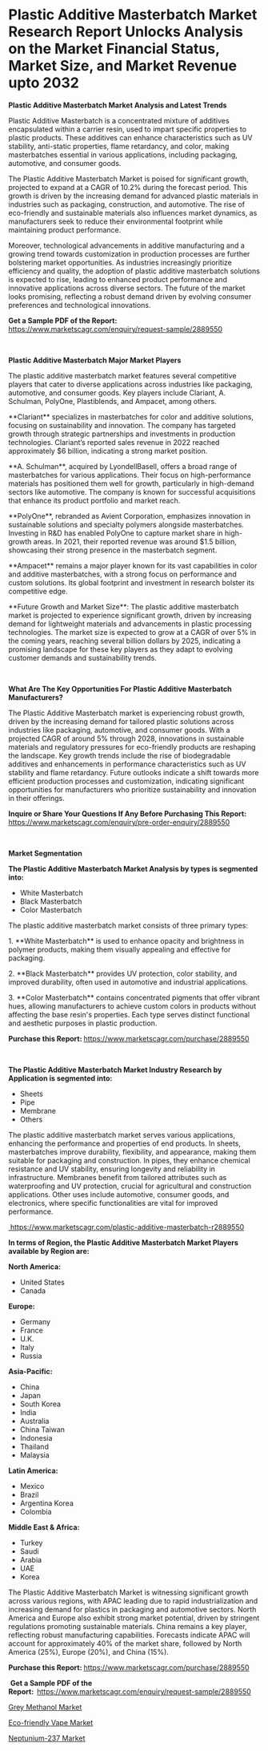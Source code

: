 <p><h1>Plastic Additive Masterbatch Market Research Report Unlocks Analysis on the Market Financial Status, Market Size, and Market Revenue upto 2032</h1></p><p><strong>Plastic Additive Masterbatch Market Analysis and Latest Trends</strong></p>
<p><p>Plastic Additive Masterbatch is a concentrated mixture of additives encapsulated within a carrier resin, used to impart specific properties to plastic products. These additives can enhance characteristics such as UV stability, anti-static properties, flame retardancy, and color, making masterbatches essential in various applications, including packaging, automotive, and consumer goods.</p><p>The Plastic Additive Masterbatch Market is poised for significant growth, projected to expand at a CAGR of 10.2% during the forecast period. This growth is driven by the increasing demand for advanced plastic materials in industries such as packaging, construction, and automotive. The rise of eco-friendly and sustainable materials also influences market dynamics, as manufacturers seek to reduce their environmental footprint while maintaining product performance. </p><p>Moreover, technological advancements in additive manufacturing and a growing trend towards customization in production processes are further bolstering market opportunities. As industries increasingly prioritize efficiency and quality, the adoption of plastic additive masterbatch solutions is expected to rise, leading to enhanced product performance and innovative applications across diverse sectors. The future of the market looks promising, reflecting a robust demand driven by evolving consumer preferences and technological innovations.</p></p>
<p><strong>Get a Sample PDF of the Report:&nbsp;</strong> <a href="https://www.marketscagr.com/enquiry/request-sample/2889550?utm_campaign=1944&utm_medium=2&utm_source=Github&utm_content=ia&utm_term=14032025&utm_id=plastic-additive-masterbatch">https://www.marketscagr.com/enquiry/request-sample/2889550</a></p>
<p>&nbsp;</p>
<p><strong>Plastic Additive Masterbatch Major Market Players</strong></p>
<p><p>The plastic additive masterbatch market features several competitive players that cater to diverse applications across industries like packaging, automotive, and consumer goods. Key players include Clariant, A. Schulman, PolyOne, Plastiblends, and Ampacet, among others.</p><p>**Clariant** specializes in masterbatches for color and additive solutions, focusing on sustainability and innovation. The company has targeted growth through strategic partnerships and investments in production technologies. Clariant’s reported sales revenue in 2022 reached approximately $6 billion, indicating a strong market position.</p><p>**A. Schulman**, acquired by LyondellBasell, offers a broad range of masterbatches for various applications. Their focus on high-performance materials has positioned them well for growth, particularly in high-demand sectors like automotive. The company is known for successful acquisitions that enhance its product portfolio and market reach.</p><p>**PolyOne**, rebranded as Avient Corporation, emphasizes innovation in sustainable solutions and specialty polymers alongside masterbatches. Investing in R&D has enabled PolyOne to capture market share in high-growth areas. In 2021, their reported revenue was around $1.5 billion, showcasing their strong presence in the masterbatch segment.</p><p>**Ampacet** remains a major player known for its vast capabilities in color and additive masterbatches, with a strong focus on performance and custom solutions. Its global footprint and investment in research bolster its competitive edge.</p><p>**Future Growth and Market Size**: The plastic additive masterbatch market is projected to experience significant growth, driven by increasing demand for lightweight materials and advancements in plastic processing technologies. The market size is expected to grow at a CAGR of over 5% in the coming years, reaching several billion dollars by 2025, indicating a promising landscape for these key players as they adapt to evolving customer demands and sustainability trends.</p></p>
<p>&nbsp;</p>
<p><strong>What Are The Key Opportunities For Plastic Additive Masterbatch Manufacturers?</strong></p>
<p><p>The Plastic Additive Masterbatch market is experiencing robust growth, driven by the increasing demand for tailored plastic solutions across industries like packaging, automotive, and consumer goods. With a projected CAGR of around 5% through 2028, innovations in sustainable materials and regulatory pressures for eco-friendly products are reshaping the landscape. Key growth trends include the rise of biodegradable additives and enhancements in performance characteristics such as UV stability and flame retardancy. Future outlooks indicate a shift towards more efficient production processes and customization, indicating significant opportunities for manufacturers who prioritize sustainability and innovation in their offerings.</p></p>
<p><strong>Inquire or Share Your Questions If Any Before Purchasing This Report:</strong> <a href="https://www.marketscagr.com/enquiry/pre-order-enquiry/2889550?utm_campaign=1944&utm_medium=2&utm_source=Github&utm_content=ia&utm_term=14032025&utm_id=plastic-additive-masterbatch">https://www.marketscagr.com/enquiry/pre-order-enquiry/2889550</a></p>
<p>&nbsp;</p>
<p><strong>Market Segmentation</strong></p>
<p><strong>The Plastic Additive Masterbatch Market Analysis by types is segmented into:</strong></p>
<p><ul><li>White Masterbatch</li><li>Black Masterbatch</li><li>Color Masterbatch</li></ul></p>
<p><p>The plastic additive masterbatch market consists of three primary types: </p><p>1. **White Masterbatch** is used to enhance opacity and brightness in polymer products, making them visually appealing and effective for packaging.</p><p>2. **Black Masterbatch** provides UV protection, color stability, and improved durability, often used in automotive and industrial applications.</p><p>3. **Color Masterbatch** contains concentrated pigments that offer vibrant hues, allowing manufacturers to achieve custom colors in products without affecting the base resin's properties. Each type serves distinct functional and aesthetic purposes in plastic production.</p></p>
<p><strong>Purchase this Report:&nbsp;</strong><a href="https://www.marketscagr.com/purchase/2889550?utm_campaign=1944&utm_medium=2&utm_source=Github&utm_content=ia&utm_term=14032025&utm_id=plastic-additive-masterbatch">https://www.marketscagr.com/purchase/2889550</a></p>
<p>&nbsp;</p>
<p><strong>The Plastic Additive Masterbatch Market Industry Research by Application is segmented into:</strong></p>
<p><ul><li>Sheets</li><li>Pipe</li><li>Membrane</li><li>Others</li></ul></p>
<p><p>The plastic additive masterbatch market serves various applications, enhancing the performance and properties of end products. In sheets, masterbatches improve durability, flexibility, and appearance, making them suitable for packaging and construction. In pipes, they enhance chemical resistance and UV stability, ensuring longevity and reliability in infrastructure. Membranes benefit from tailored attributes such as waterproofing and UV protection, crucial for agricultural and construction applications. Other uses include automotive, consumer goods, and electronics, where specific functionalities are vital for improved performance.</p></p>
<p><a href="https://www.marketscagr.com/plastic-additive-masterbatch-r2889550?utm_campaign=1944&utm_medium=2&utm_source=Github&utm_content=ia&utm_term=14032025&utm_id=plastic-additive-masterbatch">&nbsp;https://www.marketscagr.com/plastic-additive-masterbatch-r2889550</a></p>
<p><strong>In terms of Region, the Plastic Additive Masterbatch Market Players available by Region are:</strong></p>
<p>
    <p> <strong> North America: </strong>
        <ul>
            <li>United States</li>
            <li>Canada</li>
        </ul>
        </p> 
    <p> <strong> Europe: </strong>
        <ul>
            <li>Germany</li>
            <li>France</li>
            <li>U.K.</li>
            <li>Italy</li>
            <li>Russia</li>
        </ul>
        </p> 
    <p> <strong> Asia-Pacific: </strong>
        <ul>
            <li>China</li>
            <li>Japan</li>
            <li>South Korea</li>
            <li>India</li>
            <li>Australia</li>
            <li>China Taiwan</li>
            <li>Indonesia</li>
            <li>Thailand</li>
            <li>Malaysia</li>
        </ul>
        </p> 
    <p> <strong> Latin America: </strong>
        <ul>
            <li>Mexico</li>
            <li>Brazil</li>
            <li>Argentina Korea</li>
            <li>Colombia</li>
        </ul>
        </p> 
    <p> <strong> Middle East & Africa: </strong>
        <ul>
            <li>Turkey</li>
            <li>Saudi</li>
            <li>Arabia</li>
            <li>UAE</li>
            <li>Korea</li>
        </ul>
    </p>
    </p>
<p><p>The Plastic Additive Masterbatch Market is witnessing significant growth across various regions, with APAC leading due to rapid industrialization and increasing demand for plastics in packaging and automotive sectors. North America and Europe also exhibit strong market potential, driven by stringent regulations promoting sustainable materials. China remains a key player, reflecting robust manufacturing capabilities. Forecasts indicate APAC will account for approximately 40% of the market share, followed by North America (25%), Europe (20%), and China (15%).</p></p>
<p><strong>Purchase this Report: </strong><a href="https://www.marketscagr.com/purchase/2889550?utm_campaign=1944&utm_medium=2&utm_source=Github&utm_content=ia&utm_term=14032025&utm_id=plastic-additive-masterbatch">https://www.marketscagr.com/purchase/2889550</a></p>
<p>&nbsp;<strong>Get a Sample PDF of the Report:&nbsp;&nbsp;</strong><a href="https://www.marketscagr.com/enquiry/request-sample/2889550?utm_campaign=1944&utm_medium=2&utm_source=Github&utm_content=ia&utm_term=14032025&utm_id=plastic-additive-masterbatch">https://www.marketscagr.com/enquiry/request-sample/2889550</a></p>
<p><strong></strong></p>
<p><p><a href="https://github.com/duerknikko44/Market-Research-Report-List-1/blob/main/grey-methanol-market.md?utm_campaign=1944&utm_medium=2&utm_source=Github&utm_content=ia&utm_term=14032025&utm_id=plastic-additive-masterbatch">Grey Methanol Market</a></p><p><a href="https://github.com/Chiragrp22/Market-Research-Report-List-7/blob/main/eco-friendly-vape-market.md?utm_campaign=1944&utm_medium=2&utm_source=Github&utm_content=ia&utm_term=14032025&utm_id=plastic-additive-masterbatch">Eco-friendly Vape Market</a></p><p><a href="https://github.com/poskaturovtl/Market-Research-Report-List-1/blob/main/neptunium-237-market.md?utm_campaign=1944&utm_medium=2&utm_source=Github&utm_content=ia&utm_term=14032025&utm_id=plastic-additive-masterbatch">Neptunium-237 Market</a></p></p>